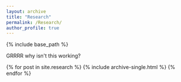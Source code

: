 ```yaml
---
layout: archive
title: "Research"
permalink: /Research/
author_profile: true
---
```


{% include base_path %}

GRRRR why isn't this working?

{% for post in site.research %}
  {% include archive-single.html %}
{% endfor %}

